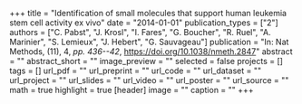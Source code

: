 +++
title = "Identification of small molecules that support human leukemia stem cell activity ex vivo"
date = "2014-01-01"
publication_types = ["2"]
authors = ["C. Pabst", "J. Krosl", "I. Fares", "G. Boucher", "R. Ruel", "A. Marinier", "S. Lemieux", "J. Hebert", "G. Sauvageau"]
publication = "In: Nat Methods, (11), 4, _pp. 436--42_, https://doi.org/10.1038/nmeth.2847"
abstract = ""
abstract_short = ""
image_preview = ""
selected = false
projects = []
tags = []
url_pdf = ""
url_preprint = ""
url_code = ""
url_dataset = ""
url_project = ""
url_slides = ""
url_video = ""
url_poster = ""
url_source = ""
math = true
highlight = true
[header]
image = ""
caption = ""
+++
